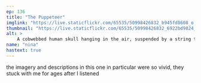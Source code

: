 ```yaml
---
ep: 136
title: "The Puppeteer"
imglink: "https://live.staticflickr.com/65535/50998426832_b945fd8608_o.jpg"
thumbnail: "https://live.staticflickr.com/65535/50998426832_6922bd9824_q.jpg"
alt: >
    A cobwebbed human skull hanging in the air, suspended by a string tied to a hook set into the bone of the cranium. Its jaw dangles a small ways below it, similarly attached to the skull by two strings, resembling the mouth of a ventriloquist's puppet. There is a web in the corner of the jaw.
name: "nina"
hastext: true
---
```

the imagery and descriptions in this one in particular were so vivid, they stuck with me for ages after I listened